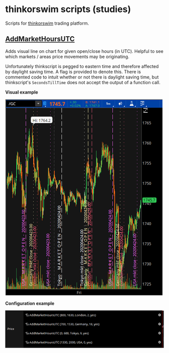 # thinkorswim scripts (studies)

Scripts for [thinkorswim](https://www.tdameritrade.com/tools-and-platforms/thinkorswim/) trading platform. 

## [AddMarketHoursUTC](AddMarketHoursUTC.ts)

Adds visual line on chart for given open/close hours (in UTC). Helpful to see which markets / areas price movements may be originating.

Unfortunately thinkscript is pegged to eastern time and therefore affected by daylight saving time. A flag is provided to denote this. There is commented code to intuit whether or not there is daylight saving time, but thinkscript's `SecondsTillTime` does not accept the output of a function call. 

**Visual example**

![Visual of vertical lines for AddMarketHoursUTC](images/addmarkethours-chart.png)

**Configuration example**

![Visual of configuration for AddMarketHoursUTC](images/addmarkethours-config.png)
